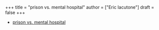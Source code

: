 +++
title = "prison vs. mental hospital"
author = ["Eric Iacutone"]
draft = false
+++

-   [prison vs. mental hospital](/ox-hugo/prison-vs-mental-hospital.png)
